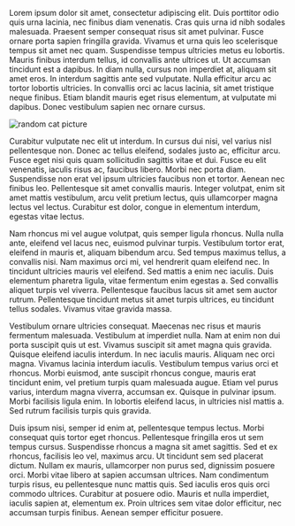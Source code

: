 Lorem ipsum dolor sit amet, consectetur adipiscing elit. Duis porttitor odio quis urna lacinia, nec finibus diam venenatis. Cras quis urna id nibh sodales malesuada. Praesent semper consequat risus sit amet pulvinar. Fusce ornare porta sapien fringilla gravida. Vivamus et urna quis leo scelerisque tempus sit amet nec quam. Suspendisse tempus ultricies metus eu lobortis. Mauris finibus interdum tellus, id convallis ante ultrices ut. Ut accumsan tincidunt est a dapibus. In diam nulla, cursus non imperdiet at, aliquam sit amet eros. In interdum sagittis ante sed vulputate. Nulla efficitur arcu ac tortor lobortis ultricies. In convallis orci ac lacus lacinia, sit amet tristique neque finibus. Etiam blandit mauris eget risus elementum, at vulputate mi dapibus. Donec vestibulum sapien nec ornare cursus.

![random cat picture](https://i.imgur.com/IfayALw.jpg)

Curabitur vulputate nec elit ut interdum. In cursus dui nisi, vel varius nisl pellentesque non. Donec ac tellus eleifend, sodales justo ac, efficitur arcu. Fusce eget nisi quis quam sollicitudin sagittis vitae et dui. Fusce eu elit venenatis, iaculis risus ac, faucibus libero. Morbi nec porta diam. Suspendisse non erat vel ipsum ultricies faucibus non et tortor. Aenean nec finibus leo. Pellentesque sit amet convallis mauris. Integer volutpat, enim sit amet mattis vestibulum, arcu velit pretium lectus, quis ullamcorper magna lectus vel lectus. Curabitur est dolor, congue in elementum interdum, egestas vitae lectus.

Nam rhoncus mi vel augue volutpat, quis semper ligula rhoncus. Nulla nulla ante, eleifend vel lacus nec, euismod pulvinar turpis. Vestibulum tortor erat, eleifend in mauris et, aliquam bibendum arcu. Sed tempus maximus tellus, a convallis nisi. Nam maximus orci mi, vel hendrerit quam eleifend nec. In tincidunt ultricies mauris vel eleifend. Sed mattis a enim nec iaculis. Duis elementum pharetra ligula, vitae fermentum enim egestas a. Sed convallis aliquet turpis vel viverra. Pellentesque faucibus lacus sit amet sem auctor rutrum. Pellentesque tincidunt metus sit amet turpis ultrices, eu tincidunt tellus sodales. Vivamus vitae gravida massa.

Vestibulum ornare ultricies consequat. Maecenas nec risus et mauris fermentum malesuada. Vestibulum at imperdiet nulla. Nam at enim non dui porta suscipit quis ut est. Vivamus suscipit sit amet magna quis gravida. Quisque eleifend iaculis interdum. In nec iaculis mauris. Aliquam nec orci magna. Vivamus lacinia interdum iaculis. Vestibulum tempus varius orci et rhoncus. Morbi euismod, ante suscipit rhoncus congue, mauris erat tincidunt enim, vel pretium turpis quam malesuada augue. Etiam vel purus varius, interdum magna viverra, accumsan ex. Quisque in pulvinar ipsum. Morbi facilisis ligula enim. In lobortis eleifend lacus, in ultricies nisl mattis a. Sed rutrum facilisis turpis quis gravida.

Duis ipsum nisi, semper id enim at, pellentesque tempus lectus. Morbi consequat quis tortor eget rhoncus. Pellentesque fringilla eros ut sem tempus cursus. Suspendisse rhoncus a magna sit amet sagittis. Sed et ex rhoncus, facilisis leo vel, maximus arcu. Ut tincidunt sem sed placerat dictum. Nullam ex mauris, ullamcorper non purus sed, dignissim posuere orci. Morbi vitae libero at sapien accumsan ultrices. Nam condimentum turpis risus, eu pellentesque nunc mattis quis. Sed iaculis eros quis orci commodo ultrices. Curabitur at posuere odio. Mauris et nulla imperdiet, iaculis sapien at, elementum ex. Proin ultrices sem vitae dolor efficitur, nec accumsan turpis finibus. Aenean semper efficitur posuere.
